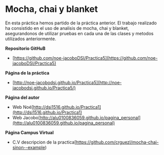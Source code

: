 # Mocha, chai y blanket


En esta práctica hemos partido de la práctica anterior. El trabajo realizado ha consistido en el uso de analisis de mocha, chai y blanket, asegurandonos de utilizar pruebas en cada una de las clases y metodos utilizados anteriormente.

**Repositorio GitHuB**

* [https://github.com/noe-jacoboDSI/Practica5](https://github.com/noe-jacoboDSI/Practica5)

**Página de la práctica**

* [http://noe-jacobodsi.github.io/Practica5](http://noe-jacobodsi.github.io/Practica5/)

**Página del autor**

* Web Noé[http://dsi1516.github.io/Practica1](http://dsi1516.github.io/Practica1)
* Web Jacobo[http://alu0100836059.github.io/pagina_personal](http://alu0100836059.github.io/pagina_personal)

**Página Campus Virtual**
* C.V descripcion de la practica[https://github.com/crguezl/mocha-chai-sinon--example)
